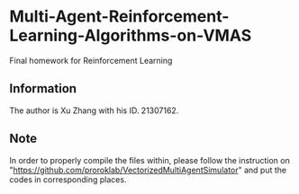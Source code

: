 # Multi-Agent-Reinforcement-Learning-Algorithms-on-VMAS
Final homework for Reinforcement Learning

## Information
The author is Xu Zhang with his ID. 21307162.

## Note
In order to properly compile the files within, please follow the instruction on "https://github.com/proroklab/VectorizedMultiAgentSimulator" and put the codes in corresponding places.
